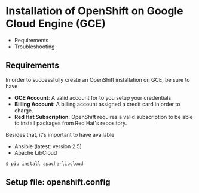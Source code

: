 # Installation of OpenShift on Google Cloud Engine (GCE)

* Requirements
* Troubleshooting

## Requirements

In order to successfully create an OpenShift installation on GCE, be sure to have
* **GCE Account**: A valid account for to you setup your credentials.
* **Billing Account**: A billing account assigned a credit card in order to charge.
* **Red Hat Subscription**: OpenShift requires a valid subscription to be able to install packages from Red Hat's repository.

Besides that, it's important to have available
* Ansible (latest: version 2.5)
* Apache LibCloud
```bash
$ pip install apache-libcloud
```

## Setup file: openshift.config
